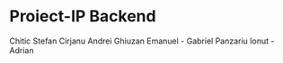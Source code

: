 # Proiect-IP Backend
Chitic Stefan
Cirjanu Andrei
Ghiuzan Emanuel - Gabriel
Panzariu Ionut -  Adrian
